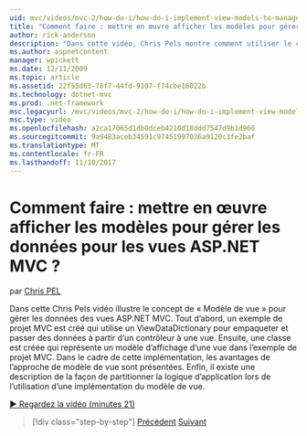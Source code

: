 ```yaml
---
uid: mvc/videos/mvc-2/how-do-i/how-do-i-implement-view-models-to-manage-data-for-aspnet-mvc-views
title: "Comment faire : mettre en œuvre afficher les modèles pour gérer les données pour les vues ASP.NET MVC ? | Microsoft Docs"
author: rick-anderson
description: "Dans cette vidéo, Chris Pels montre comment utiliser le concept d’un &quot;modèle d’affichage&quot; pour gérer les données des vues ASP.NET MVC. Tout d’abord, un exemple de projet MVC est cre..."
ms.author: aspnetcontent
manager: wpickett
ms.date: 12/11/2009
ms.topic: article
ms.assetid: 22f55d63-78f7-44fd-9107-f74cbe16022b
ms.technology: dotnet-mvc
ms.prod: .net-framework
msc.legacyurl: /mvc/videos/mvc-2/how-do-i/how-do-i-implement-view-models-to-manage-data-for-aspnet-mvc-views
msc.type: video
ms.openlocfilehash: a2ca17065d1db0dceb4210d18ddd7547d9b1d960
ms.sourcegitcommit: 9a9483aceb34591c97451997036a9120c3fe2baf
ms.translationtype: MT
ms.contentlocale: fr-FR
ms.lasthandoff: 11/10/2017
---
```

<a name="how-do-i-implement-view--models-to-manage-data-for-aspnet-mvc-views"></a>Comment faire : mettre en œuvre afficher les modèles pour gérer les données pour les vues ASP.NET MVC ?
====================
par [Chris PEL](https://twitter.com/chrispels)

Dans cette Chris Pels vidéo illustre le concept de « Modèle de vue » pour gérer les données des vues ASP.NET MVC. Tout d’abord, un exemple de projet MVC est créé qui utilise un ViewDataDictionary pour empaqueter et passer des données à partir d’un contrôleur à une vue. Ensuite, une classe est créée qui représente un modèle d’affichage d’une vue dans l’exemple de projet MVC. Dans le cadre de cette implémentation, les avantages de l’approche de modèle de vue sont présentées. Enfin, il existe une description de la façon de partitionner la logique d’application lors de l’utilisation d’une implémentation du modèle de vue.

[&#9654; Regardez la vidéo (minutes 21)](https://channel9.msdn.com/Blogs/ASP-NET-Site-Videos/how-do-i-implement-view-models-to-manage-data-for-aspnet-mvc-views)

>[!div class="step-by-step"]
[Précédent](how-do-i-work-with-data-in-aspnet-mvc-partial-views.md)
[Suivant](how-do-i-create-a-custom-html-helper-for-an-mvc-application.md)
